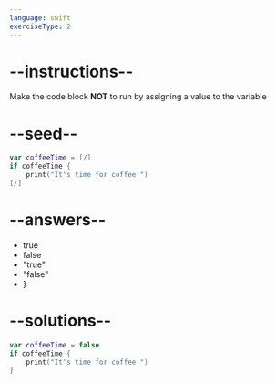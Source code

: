 ```yaml
---
language: swift
exerciseType: 2
---
```


# --instructions--

Make the code block **NOT** to run by assigning a value to the variable

# --seed--

```swift
var coffeeTime = [/]
if coffeeTime {
    print("It's time for coffee!")
[/]
```

# --answers--

- true
- false
- "true"
- "false"
- }

# --solutions--

```swift
var coffeeTime = false
if coffeeTime {
    print("It's time for coffee!")
}
```
